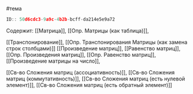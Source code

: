 #тема

```javascript
ID:: 50d6cdc3-9a9c-4b2b-bcff-da214e5e9a72 
```

Содержит: 
[[Матрица]],
[[Опр. Матрицы (как таблица)]],

[[Транспонирование]],
[[Опр. Транспонирования Матрицы (как замена строк столбцами)]]
[[Произведение матриц]],
[[Равенство матриц]],
[[Опр. Произведения матриц]],
[[Опр. Равенство матриц]],
[[Произведение матрицы на число]],

[[Св-во Сложения матриц (ассоциативность)]],
[[Св-во Сложения матриц (коммутативность)]],
[[Св-во Сложения матриц (есть нулевой элемент)]],
[[Св-во Сложения матриц (есть обратный элемент)]]